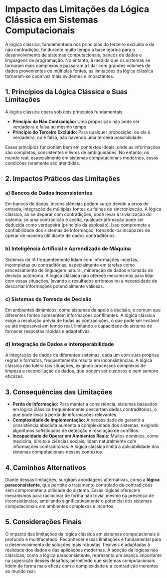 
# Impacto das Limitações da Lógica Clássica em Sistemas Computacionais

A lógica clássica, fundamentada nos princípios do terceiro excluído e da não contradição, foi durante muito tempo a base teórica para o desenvolvimento de sistemas computacionais, bancos de dados e linguagens de programação. No entanto, à medida que os sistemas se tornaram mais complexos e passaram a lidar com grandes volumes de dados provenientes de múltiplas fontes, as limitações da lógica clássica tornaram-se cada vez mais evidentes e impactantes.

## 1. Princípios da Lógica Clássica e Suas Limitações

A lógica clássica opera sob dois princípios fundamentais:

- **Princípio da Não Contradição:** Uma proposição não pode ser verdadeira e falsa ao mesmo tempo.
- **Princípio do Terceiro Excluído:** Para qualquer proposição, ou ela é verdadeira, ou é falsa, não havendo uma terceira possibilidade.

Esses princípios funcionam bem em contextos ideais, onde as informações são completas, consistentes e livres de ambiguidades. No entanto, no mundo real, especialmente em sistemas computacionais modernos, essas condições raramente são atendidas.

## 2. Impactos Práticos das Limitações

### a) **Bancos de Dados Inconsistentes**

Em bancos de dados, inconsistências podem surgir devido a erros de entrada, integração de múltiplas fontes ou falhas de sincronização. A lógica clássica, ao se deparar com contradições, pode levar à trivialização do sistema: se uma contradição é aceita, qualquer afirmação pode ser deduzida como verdadeira (princípio da explosão). Isso compromete a confiabilidade dos sistemas de informação, tornando-os incapazes de operar de maneira útil diante de dados contraditórios.

### b) **Inteligência Artificial e Aprendizado de Máquina**

Sistemas de IA frequentemente lidam com informações incertas, incompletas ou contraditórias, especialmente em tarefas como processamento de linguagem natural, mineração de dados e tomada de decisão autônoma. A lógica clássica não oferece mecanismos para lidar com essas situações, levando a resultados errôneos ou à necessidade de descartar informações potencialmente valiosas.

### c) **Sistemas de Tomada de Decisão**

Em ambientes dinâmicos, como sistemas de apoio à decisão, é comum que diferentes fontes apresentem informações conflitantes. A lógica clássica exige a resolução prévia de todas as contradições, o que pode ser inviável ou até impossível em tempo real, limitando a capacidade do sistema de fornecer respostas rápidas e adaptativas.

### d) **Integração de Dados e Interoperabilidade**

A integração de dados de diferentes sistemas, cada um com suas próprias regras e formatos, frequentemente resulta em inconsistências. A lógica clássica não tolera tais situações, exigindo processos complexos de limpeza e reconciliação de dados, que podem ser custosos e nem sempre eficazes.

## 3. Consequências das Limitações

- **Perda de Informação:** Para manter a consistência, sistemas baseados em lógica clássica frequentemente descartam dados contraditórios, o que pode levar à perda de informações relevantes.
- **Complexidade de Implementação:** A necessidade de garantir a consistência absoluta aumenta a complexidade dos sistemas, exigindo algoritmos sofisticados de detecção e resolução de conflitos.
- **Incapacidade de Operar em Ambientes Reais:** Muitos domínios, como medicina, direito e ciências sociais, lidam naturalmente com informações contraditórias. A lógica clássica limita a aplicabilidade dos sistemas computacionais nesses contextos.

## 4. Caminhos Alternativos

Diante dessas limitações, surgiram abordagens alternativas, como a **lógica paraconsistente**, que permite o tratamento controlado de contradições sem comprometer a utilidade do sistema. Essas lógicas oferecem mecanismos para raciocinar de forma não trivial mesmo na presença de inconsistências, ampliando significativamente o potencial dos sistemas computacionais em ambientes complexos e incertos.

## 5. Considerações Finais

O impacto das limitações da lógica clássica em sistemas computacionais é profundo e multifacetado. Reconhecer essas limitações é fundamental para o desenvolvimento de soluções mais robustas, flexíveis e adaptadas à realidade dos dados e das aplicações modernas. A adoção de lógicas não clássicas, como a lógica paraconsistente, representa um avanço importante na superação desses desafios, permitindo que sistemas computacionais lidem de forma mais eficaz com a complexidade e a contradição inerentes ao mundo real.

